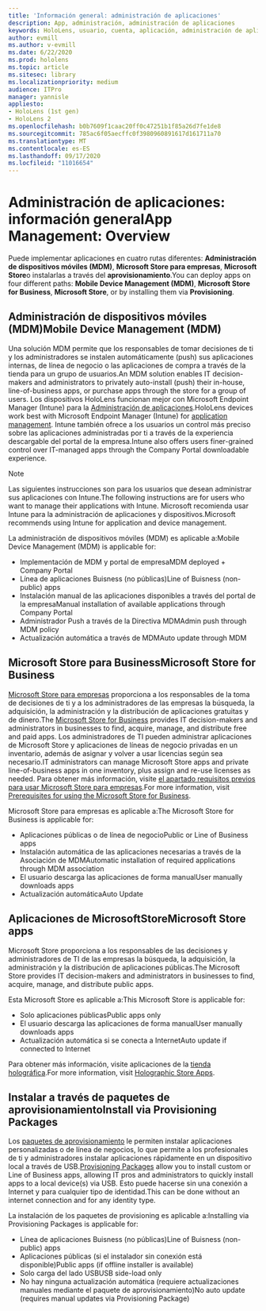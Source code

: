 ```yaml
---
title: 'Información general: administración de aplicaciones'
description: App, administración, administración de aplicaciones
keywords: HoloLens, usuario, cuenta, aplicación, administración de aplicaciones
author: evmill
ms.author: v-evmill
ms.date: 6/22/2020
ms.prod: hololens
ms.topic: article
ms.sitesec: library
ms.localizationpriority: medium
audience: ITPro
manager: yannisle
appliesto:
- HoloLens (1st gen)
- HoloLens 2
ms.openlocfilehash: b0b7609f1caac20ff0c47251b1f85a26d7fe1de8
ms.sourcegitcommit: 785ac6f05aecffc0f3980960891617d161711a70
ms.translationtype: MT
ms.contentlocale: es-ES
ms.lasthandoff: 09/17/2020
ms.locfileid: "11016654"
---
```

# <span data-ttu-id="94127-104">Administración de aplicaciones: información general</span><span class="sxs-lookup"><span data-stu-id="94127-104">App Management: Overview</span></span>

<span data-ttu-id="94127-105">Puede implementar aplicaciones en cuatro rutas diferentes: **Administración de dispositivos móviles (MDM)**, **Microsoft Store para empresas**, **Microsoft Store**o instalarlas a través del **aprovisionamiento**.</span><span class="sxs-lookup"><span data-stu-id="94127-105">You can deploy apps on four different paths: **Mobile Device Management (MDM)**, **Microsoft Store for Business**, **Microsoft Store**, or by installing them via **Provisioning**.</span></span> 

## <span data-ttu-id="94127-106">Administración de dispositivos móviles (MDM)</span><span class="sxs-lookup"><span data-stu-id="94127-106">Mobile Device Management (MDM)</span></span>

<span data-ttu-id="94127-107">Una solución MDM permite que los responsables de tomar decisiones de ti y los administradores se instalen automáticamente (push) sus aplicaciones internas, de línea de negocio o las aplicaciones de compra a través de la tienda para un grupo de usuarios.</span><span class="sxs-lookup"><span data-stu-id="94127-107">An MDM solution enables IT decision-makers and administrators to privately auto-install (push) their in-house, line-of-business apps, or purchase apps through the store for a group of users.</span></span> <span data-ttu-id="94127-108">Los dispositivos HoloLens funcionan mejor con Microsoft Endpoint Manager (Intune) para la [Administración de aplicaciones](app-deploy-intune.md).</span><span class="sxs-lookup"><span data-stu-id="94127-108">HoloLens devices work best with Microsoft Endpoint Manager (Intune) for [application management](app-deploy-intune.md).</span></span> <span data-ttu-id="94127-109">Intune también ofrece a los usuarios un control más preciso sobre las aplicaciones administradas por ti a través de la experiencia descargable del portal de la empresa.</span><span class="sxs-lookup"><span data-stu-id="94127-109">Intune also offers users finer-grained control over IT-managed apps through the Company Portal downloadable experience.</span></span>

> [!NOTE] 
> <span data-ttu-id="94127-110">Las siguientes instrucciones son para los usuarios que desean administrar sus aplicaciones con Intune.</span><span class="sxs-lookup"><span data-stu-id="94127-110">The following instructions are for users who want to manage their applications with Intune.</span></span> <span data-ttu-id="94127-111">Microsoft recomienda usar Intune para la administración de aplicaciones y dispositivos.</span><span class="sxs-lookup"><span data-stu-id="94127-111">Microsoft recommends using Intune for application and device management.</span></span>
    
<span data-ttu-id="94127-112">La administración de dispositivos móviles (MDM) es aplicable a:</span><span class="sxs-lookup"><span data-stu-id="94127-112">Mobile Device Management (MDM) is applicable for:</span></span> 
* <span data-ttu-id="94127-113">Implementación de MDM y portal de empresa</span><span class="sxs-lookup"><span data-stu-id="94127-113">MDM deployed + Company Portal</span></span> 
* <span data-ttu-id="94127-114">Línea de aplicaciones Buisness (no públicas)</span><span class="sxs-lookup"><span data-stu-id="94127-114">Line of Buisness (non-public) apps</span></span>
* <span data-ttu-id="94127-115">Instalación manual de las aplicaciones disponibles a través del portal de la empresa</span><span class="sxs-lookup"><span data-stu-id="94127-115">Manual installation of available applications through Company Portal</span></span>
* <span data-ttu-id="94127-116">Administrador Push a través de la Directiva MDM</span><span class="sxs-lookup"><span data-stu-id="94127-116">Admin push through MDM policy</span></span>
* <span data-ttu-id="94127-117">Actualización automática a través de MDM</span><span class="sxs-lookup"><span data-stu-id="94127-117">Auto update through MDM</span></span>

## <span data-ttu-id="94127-118">Microsoft Store para Business</span><span class="sxs-lookup"><span data-stu-id="94127-118">Microsoft Store for Business</span></span>

<span data-ttu-id="94127-119">[Microsoft Store para empresas](app-deploy-store-business.md) proporciona a los responsables de la toma de decisiones de ti y a los administradores de las empresas la búsqueda, la adquisición, la administración y la distribución de aplicaciones gratuitas y de dinero.</span><span class="sxs-lookup"><span data-stu-id="94127-119">The [Microsoft Store for Business](app-deploy-store-business.md) provides IT decision-makers and administrators in businesses to find, acquire, manage, and distribute free and paid apps.</span></span> <span data-ttu-id="94127-120">Los administradores de TI pueden administrar aplicaciones de Microsoft Store y aplicaciones de líneas de negocio privadas en un inventario, además de asignar y volver a usar licencias según sea necesario.</span><span class="sxs-lookup"><span data-stu-id="94127-120">IT administrators can manage Microsoft Store apps and private line-of-business apps in one inventory, plus assign and re-use licenses as needed.</span></span> <span data-ttu-id="94127-121">Para obtener más información, visite [el apartado requisitos previos para usar Microsoft Store para empresas](https://docs.microsoft.com/microsoft-store/prerequisites-microsoft-store-for-business).</span><span class="sxs-lookup"><span data-stu-id="94127-121">For more information, visit [Prerequisites for using the Microsoft Store for Business](https://docs.microsoft.com/microsoft-store/prerequisites-microsoft-store-for-business).</span></span>
    
<span data-ttu-id="94127-122">Microsoft Store para empresas es aplicable a:</span><span class="sxs-lookup"><span data-stu-id="94127-122">The Microsoft Store for Business is applicable for:</span></span> 
* <span data-ttu-id="94127-123">Aplicaciones públicas o de línea de negocio</span><span class="sxs-lookup"><span data-stu-id="94127-123">Public or Line of Business apps</span></span>
* <span data-ttu-id="94127-124">Instalación automática de las aplicaciones necesarias a través de la Asociación de MDM</span><span class="sxs-lookup"><span data-stu-id="94127-124">Automatic installation of required applications through MDM association</span></span>
* <span data-ttu-id="94127-125">El usuario descarga las aplicaciones de forma manual</span><span class="sxs-lookup"><span data-stu-id="94127-125">User manually downloads apps</span></span>
* <span data-ttu-id="94127-126">Actualización automática</span><span class="sxs-lookup"><span data-stu-id="94127-126">Auto Update</span></span>

## <span data-ttu-id="94127-127">Aplicaciones de MicrosoftStore</span><span class="sxs-lookup"><span data-stu-id="94127-127">Microsoft Store apps</span></span>

<span data-ttu-id="94127-128">Microsoft Store proporciona a los responsables de las decisiones y administradores de TI de las empresas la búsqueda, la adquisición, la administración y la distribución de aplicaciones públicas.</span><span class="sxs-lookup"><span data-stu-id="94127-128">The Microsoft Store provides IT decision-makers and administrators in businesses to find, acquire, manage, and distribute public apps.</span></span>
    
<span data-ttu-id="94127-129">Esta Microsoft Store es aplicable a:</span><span class="sxs-lookup"><span data-stu-id="94127-129">This Microsoft Store is applicable for:</span></span> 
* <span data-ttu-id="94127-130">Solo aplicaciones públicas</span><span class="sxs-lookup"><span data-stu-id="94127-130">Public apps only</span></span>
* <span data-ttu-id="94127-131">El usuario descarga las aplicaciones de forma manual</span><span class="sxs-lookup"><span data-stu-id="94127-131">User manually downloads apps</span></span>
* <span data-ttu-id="94127-132">Actualización automática si se conecta a Internet</span><span class="sxs-lookup"><span data-stu-id="94127-132">Auto update if connected to Internet</span></span>

<span data-ttu-id="94127-133">Para obtener más información, visite aplicaciones de la [tienda holográfica](https://docs.microsoft.com/hololens/holographic-store-apps).</span><span class="sxs-lookup"><span data-stu-id="94127-133">For more information, visit [Holographic Store Apps](https://docs.microsoft.com/hololens/holographic-store-apps).</span></span>

## <span data-ttu-id="94127-134">Instalar a través de paquetes de aprovisionamiento</span><span class="sxs-lookup"><span data-stu-id="94127-134">Install via Provisioning Packages</span></span>

<span data-ttu-id="94127-135">Los [paquetes de aprovisionamiento](app-deploy-provisioning-package.md) le permiten instalar aplicaciones personalizadas o de línea de negocios, lo que permite a los profesionales de ti y administradores instalar aplicaciones rápidamente en un dispositivo local a través de USB.</span><span class="sxs-lookup"><span data-stu-id="94127-135">[Provisioning Packages](app-deploy-provisioning-package.md) allow you to install custom or Line of Business apps, allowing IT pros and administrators to quickly install apps to a local device(s) via USB.</span></span> <span data-ttu-id="94127-136">Esto puede hacerse sin una conexión a Internet y para cualquier tipo de identidad.</span><span class="sxs-lookup"><span data-stu-id="94127-136">This can be done without an internet connection and for any identity type.</span></span>
    
<span data-ttu-id="94127-137">La instalación de los paquetes de provisioning es aplicable a:</span><span class="sxs-lookup"><span data-stu-id="94127-137">Installing via Provisioning Packages is applicable for:</span></span> 
* <span data-ttu-id="94127-138">Línea de aplicaciones Buisness (no públicas)</span><span class="sxs-lookup"><span data-stu-id="94127-138">Line of Buisness (non-public) apps</span></span>
* <span data-ttu-id="94127-139">Aplicaciones públicas (si el instalador sin conexión está disponible)</span><span class="sxs-lookup"><span data-stu-id="94127-139">Public apps (if offline installer is available)</span></span>
* <span data-ttu-id="94127-140">Solo carga del lado USB</span><span class="sxs-lookup"><span data-stu-id="94127-140">USB side-load only</span></span>
* <span data-ttu-id="94127-141">No hay ninguna actualización automática (requiere actualizaciones manuales mediante el paquete de aprovisionamiento)</span><span class="sxs-lookup"><span data-stu-id="94127-141">No auto update (requires manual updates via Provisioning Package)</span></span>
